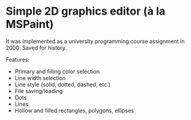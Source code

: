# Simple 2D graphics editor (à la MSPaint)

It was implemented as a university programming course assignment in 2000. Saved for history.

Features:

- Primary and filling color selection
- Line width selection
- Line style (solid, dotted, dashed, etc.)
- File saving/loading
- Dots
- Lines
- Hollow and filled rectangles, polygons, ellipses
